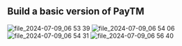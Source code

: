 
## Build a basic version of PayTM
![file_2024-07-09_06 53 39](https://github.com/sumit-1803/paytm/assets/109499057/a816827f-060b-4f6f-96ce-d37e0b4871cc)
![file_2024-07-09_06 54 06](https://github.com/sumit-1803/paytm/assets/109499057/932844f0-cfb6-4f6a-b14f-2e3245fd4776)
![file_2024-07-09_06 54 31](https://github.com/sumit-1803/paytm/assets/109499057/ecf51429-8eef-4f2b-a399-c35daed870a2)
![file_2024-07-09_06 56 40](https://github.com/sumit-1803/paytm/assets/109499057/05fe4ae6-4ae6-49b9-b387-1303b963c7ae)
